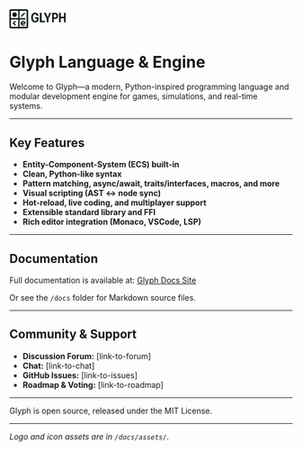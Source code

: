 <picture>
  <source srcset="docs/assets/logo_white.png" media="(prefers-color-scheme: dark)">
  <img src="docs/assets/logo.png" alt="Glyph Logo" style="width:100px;">
</picture>

# Glyph Language & Engine

Welcome to Glyph—a modern, Python-inspired programming language and modular development engine for games, simulations, and real-time systems.

---

## Key Features
- **Entity-Component-System (ECS) built-in**
- **Clean, Python-like syntax**
- **Pattern matching, async/await, traits/interfaces, macros, and more**
- **Visual scripting (AST ↔ node sync)**
- **Hot-reload, live coding, and multiplayer support**
- **Extensible standard library and FFI**
- **Rich editor integration (Monaco, VSCode, LSP)**

---

## Documentation
Full documentation is available at: [Glyph Docs Site](https://kyles-personal-organization.gitbook.io/glyph)

Or see the `/docs` folder for Markdown source files.

---

## Community & Support
- **Discussion Forum:** [link-to-forum]
- **Chat:** [link-to-chat]
- **GitHub Issues:** [link-to-issues]
- **Roadmap & Voting:** [link-to-roadmap]

---

Glyph is open source, released under the MIT License.

---

*Logo and icon assets are in `/docs/assets/`.* 